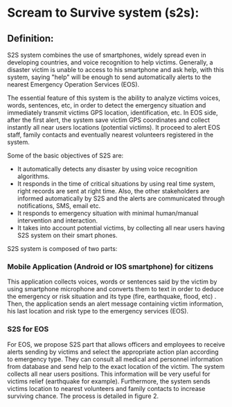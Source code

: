 # Scream to Survive system (s2s):


## Definition:

S2S system combines the use of smartphones, widely spread even in developing countries, and voice
recognition to help victims. Generally, a disaster victim is unable to access to his smartphone and ask help,
with this system, saying "help" will be enough to send automatically alerts to the nearest Emergency
Operation Services (EOS).

The essential feature of this system is the ability to analyze victims voices, words, sentences, etc, in order
to detect the emergency situation and immediately transmit victims GPS location, identification, etc.
In EOS side, after the first alert, the system save victim GPS coordinates and collect instantly all near users
locations (potential victims). It proceed to alert EOS staff, family contacts and eventually nearest
volunteers registered in the system.

Some of the basic objectives of S2S are:

- It automatically detects any disaster by using voice recognition algorithms.
- It responds in the time of critical situations by using real time system, right records are sent at
right time. Also, the other stakeholders are informed automatically by S2S and the alerts are
communicated through notifications, SMS, email etc.
- It responds to emergency situation with minimal human/manual intervention and interaction.
- It takes into account potential victims, by collecting all near users having S2S system on their
smart phones.

S2S system is composed of two parts:

### Mobile Application (Android or IOS smartphone) for citizens

This application collects voices, words or sentences said by the victim by using smartphone
microphone and converts them to text in order to deduce the emergency or risk situation and its
type (fire, earthquake, flood, etc) .
Then, the application sends an alert message containing victim information, his last location
and risk type to the emergency services (EOS).

### S2S for EOS

For EOS, we propose S2S part that allows officers and employees to receive alerts sending by
victims and select the appropriate action plan according to emergency type. They can consult
all medical and personnel information from database and send help to the exact location of the
victim.
The system collects all near users positions. This information will be very useful for victims
relief (earthquake for example).
Furthermore, the system sends victims location to nearest volunteers and family contacts to
increase surviving chance. The process is detailed in figure 2.



